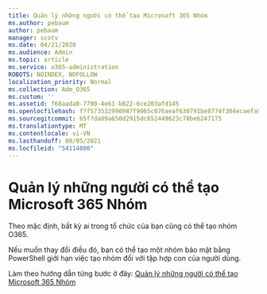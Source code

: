 ```yaml
---
title: Quản lý những người có thể tạo Microsoft 365 Nhóm
ms.author: pebaum
author: pebaum
manager: scotv
ms.date: 04/21/2020
ms.audience: Admin
ms.topic: article
ms.service: o365-administration
ROBOTS: NOINDEX, NOFOLLOW
localization_priority: Normal
ms.collection: Adm_O365
ms.custom: ''
ms.assetid: f68aada0-7700-4e61-b822-6ce203afd145
ms.openlocfilehash: f7f573532990987f9065c076aeaf630791be8774f304ecaefa90cdee8b08b280
ms.sourcegitcommit: b5f7da89a650d2915dc652449623c78be6247175
ms.translationtype: MT
ms.contentlocale: vi-VN
ms.lasthandoff: 08/05/2021
ms.locfileid: "54114800"
---
```

# <a name="manage-who-can-create-microsoft-365-groups"></a>Quản lý những người có thể tạo Microsoft 365 Nhóm

Theo mặc định, bất kỳ ai trong tổ chức của bạn cũng có thể tạo nhóm O365.
  
Nếu muốn thay đổi điều đó, bạn có thể tạo một nhóm bảo mật bằng PowerShell giới hạn việc tạo nhóm đối với tập hợp con của người dùng.
  
Làm theo hướng dẫn từng bước ở đây: [Quản lý những người có thể tạo Microsoft 365 Nhóm](https://docs.microsoft.com/microsoft-365/admin/create-groups/manage-creation-of-groups)
  

